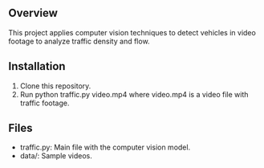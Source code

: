 ## Overview
This project applies computer vision techniques to detect vehicles in video footage to analyze traffic density and flow.

## Installation
1. Clone this repository.
2. Run python traffic.py video.mp4 where video.mp4 is a video file with traffic footage.

## Files
- traffic.py: Main file with the computer vision model.
- data/: Sample videos.
